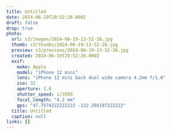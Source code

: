 ```yaml
---
title: Untitled
date: 2024-06-19T20:52:26.000Z
draft: false
drop: true
photo:
  url: s3/images/2024-06-19-13-52-26.jpg
  thumb: s3/thumbs/2024-06-19-13-52-26.jpg
  preview: s3/previews/2024-06-19-13-52-26.jpg
  created: 2024-06-19T20:52:26.000Z
  exif:
    make: Apple
    model: "iPhone 12 mini"
    lens: "iPhone 12 mini back dual wide camera 4.2mm f/1.6"
    iso: 32
    aperture: 1.6
    shutter_speed: 1/3509
    focal_length: "4.2 mm"
    gps: "47.7574222222222 -122.266197222222"
  title: Untitled
  caption: null
links: []
---
```

